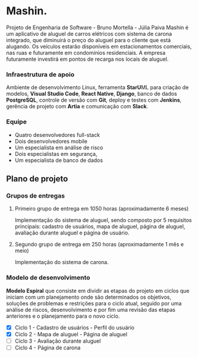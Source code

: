 # Mashin.
Projeto de Engenharia de Software - Bruno Mortella - Júlia Paiva
Mashin é um aplicativo de aluguel de carros elétricos com sistema de carona integrado, que diminuirá o preço do aluguel para o cliente que está alugando. Os veículos estarão disponíveis em estacionamentos comerciais, nas ruas e futuramente em condomínios residenciais. A empresa futuramente investirá em pontos de recarga nos locais de aluguel.

### Infraestrutura de apoio
Ambiente de desenvolvimento Linux, ferramenta **StarU**ML para criação de modelos, **Visual Studio Code**, **React Native**, **Django**, banco de dados **PostgreSQL**, controle de versão com **Git**, deploy e testes com **Jenkins**, gerência de projeto com **Artia** e comunicação com **Slack**.

###	Equipe
- Quatro desenvolvedores full-stack
- Dois desenvolvedores mobile
- Um especialista em análise de risco
- Dois especialistas em segurança,
- Um especialista de banco de dados 

## Plano de projeto

### Grupos de entregas 
1. Primeiro grupo de entrega em 1050 horas (aproximadamente 6 meses)

    Implementação do sistema de aluguel, sendo composto por 5 requisitos principais: cadastro de usuários, mapa de aluguel, página de aluguel, avaliação durante aluguel e página de usuário. 

2. Segundo grupo de entrega em 250 horas (aproximadamente 1 mês e meio)

    Implementação do sistema de carona.

### Modelo de desenvolvimento
**Modelo Espiral** que consiste em dividir as etapas do projeto em ciclos que iniciam com um planejamento onde são determinados os objetivos, soluções de problemas e restrições para o ciclo atual, seguido por uma análise de riscos, desenvolvimento e por fim uma revisão das etapas anteriores e o planejamento para o novo ciclo.

- [x] Ciclo 1
      - Cadastro de usuários
      -	Perfil do usuário
- [x] Ciclo 2
      - Mapa de aluguel
      - Página de aluguel
- [ ] Ciclo 3
      - Avaliação durante aluguel
- [ ] Ciclo 4
      - Página de carona

